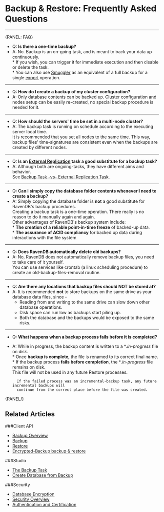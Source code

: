﻿# Backup & Restore: Frequently Asked Questions  

---

{PANEL: FAQ}

* Q: **Is there a one-time backup?**
* A: No. Backup is an on-going task, and is meant to back your data up continuously.  
      * If you wish, you can trigger it for immediate execution and then disable or delete the task.  
      * You can also use [Smuggler](../../../../client-api/smuggler/what-is-smuggler#what-is-smuggler) as an equivalent of a full backup for a single [export](../../../../client-api/smuggler/what-is-smuggler#export) operation.  

---

* Q: **How do I create a backup of my cluster configuration?**  
* A: Only database contents can be backed up. 
     Cluster configuration and nodes setup can be easily re-created, no special backup procedure is needed for it.  

---

* Q: **How should the servers' time be set in a multi-node cluster?**
* A: The backup task is running on schedule according to the executing server local time.  
     It is recommended that you set all nodes to the same time. This way, backup files' time-signatures are consistent even when the backups are created by different nodes.  

---

* Q: **Is an [External Replication](../../../../studio/database/tasks/ongoing-tasks/external-replication-task) task 
  a good substitute for a backup task?**  
* A: Although both are ongoing-tasks, they have different aims and behavior.  
  See [Backup Task -vs- External Replication Task](../../../../studio/database/tasks/ongoing-tasks/backup-task#backup-task--vs--replication-task).  

---

* Q: **Can I simply copy the database folder contents whenever I need to create a backup?**  
* A: Simply copying the database folder is **not** a good substitute for RavenDB's backup procedures.  
     Creating a backup task is a one-time operation. There really is no reason to do it manually again and again.  
     Other advantages of RavenDB's backup system include:  
      * **The creation of a reliable point-in-time freeze** of backed-up data.  
      * **The assurance of ACID compliancy** for backed up data during interactions with the file system.  

---

* Q: **Does RavenDB automatically delete old backups?**  
* A: No, RavenDB does not automatically remove backup files, you need to take care of it yourself.  
     You can use services like crontab (a linux scheduling procedure) to create an old-backup-files-removal routine.  

---

* Q: **Are there any locations that backup files should NOT be stored at?**  
* A: It is recommended **not** to store backups on the same drive as your database data files, since -  
   * Reading from and writing to the same drive can slow down other database operations.  
   * Disk space can run low as backups start piling up.  
   * Both the database and the backups would be exposed to the same risks.  

---

* Q: **What happens when a backup process fails before it is completed?**  
* A: While in progress, the backup content is written to a **.in-progress* file on disk.  
      * Once **backup is complete**, the file is renamed to its correct final name.  
      * If the backup process **fails before completion**, the **.in-progress* file remains on disk.  
        This file will not be used in any future Restore processes.  
        
        If the failed process was an incremental-backup task, any future incremental backups will 
        continue from the correct place before the file was created.  

{PANEL/}

## Related Articles
###Client API  
- [Backup Overview](../../../../server/ongoing-tasks/backup-overview)  
- [Backup](../../../../client-api/operations/maintenance/backup/backup)  
- [Restore](../../../../client-api/operations/maintenance/backup/restore)  
- [Encrypted-Backup backup & restore](../../../../client-api/operations/maintenance/backup/encrypted-backup)  

###Studio  
- [The Backup Task](../../../../studio/database/tasks/ongoing-tasks/backup-task)  
- [Create Database from Backup](../../../../studio/server/databases/create-new-database/from-backup)  

###Security  
- [Database Encryption](../../../../server/security/encryption/database-encryption)  
- [Security Overview](../../../../server/security/overview)  
- [Authentication and Certification](../../../../server/security/authentication/certificate-configuration)  
